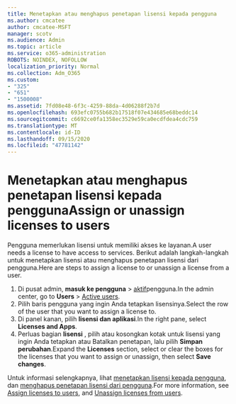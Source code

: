 ```yaml
---
title: Menetapkan atau menghapus penetapan lisensi kepada pengguna
ms.author: cmcatee
author: cmcatee-MSFT
manager: scotv
ms.audience: Admin
ms.topic: article
ms.service: o365-administration
ROBOTS: NOINDEX, NOFOLLOW
localization_priority: Normal
ms.collection: Adm_O365
ms.custom:
- "325"
- "651"
- "1500008"
ms.assetid: 7fd08e48-6f3c-4259-88da-4d06288f2b7d
ms.openlocfilehash: 693efc0755b682b17518f07e434685e68beddc14
ms.sourcegitcommit: c6692ce0fa1358ec3529e59ca0ecdfdea4cdc759
ms.translationtype: MT
ms.contentlocale: id-ID
ms.lasthandoff: 09/15/2020
ms.locfileid: "47781142"
---
```

# <a name="assign-or-unassign-licenses-to-users"></a><span data-ttu-id="c8fd8-102">Menetapkan atau menghapus penetapan lisensi kepada pengguna</span><span class="sxs-lookup"><span data-stu-id="c8fd8-102">Assign or unassign licenses to users</span></span>

<span data-ttu-id="c8fd8-103">Pengguna memerlukan lisensi untuk memiliki akses ke layanan.</span><span class="sxs-lookup"><span data-stu-id="c8fd8-103">A user needs a license to have access to services.</span></span> <span data-ttu-id="c8fd8-104">Berikut adalah langkah-langkah untuk menetapkan lisensi atau menghapus penetapan lisensi dari pengguna.</span><span class="sxs-lookup"><span data-stu-id="c8fd8-104">Here are steps to assign a license to or unassign a license from a user.</span></span>
  
1. <span data-ttu-id="c8fd8-105">Di pusat admin, **masuk ke pengguna** \> [aktif](https://go.microsoft.com/fwlink/p/?linkid=834822)pengguna.</span><span class="sxs-lookup"><span data-stu-id="c8fd8-105">In the admin center, go to **Users** \> [Active users](https://go.microsoft.com/fwlink/p/?linkid=834822).</span></span>
2. <span data-ttu-id="c8fd8-106">Pilih baris pengguna yang ingin Anda tetapkan lisensinya.</span><span class="sxs-lookup"><span data-stu-id="c8fd8-106">Select the row of the user that you want to assign a license to.</span></span>
3. <span data-ttu-id="c8fd8-107">Di panel kanan, pilih **lisensi dan aplikasi**.</span><span class="sxs-lookup"><span data-stu-id="c8fd8-107">In the right pane, select **Licenses and Apps**.</span></span>
4. <span data-ttu-id="c8fd8-108">Perluas bagian **lisensi** , pilih atau kosongkan kotak untuk lisensi yang ingin Anda tetapkan atau Batalkan penetapan, lalu pilih **Simpan perubahan**.</span><span class="sxs-lookup"><span data-stu-id="c8fd8-108">Expand the **Licenses** section, select or clear the boxes for the licenses that you want to assign or unassign, then select **Save changes**.</span></span>

<span data-ttu-id="c8fd8-109">Untuk informasi selengkapnya, lihat [menetapkan lisensi kepada pengguna](https://docs.microsoft.com/microsoft-365/admin/manage/assign-licenses-to-users), dan [menghapus penetapan lisensi dari pengguna](https://docs.microsoft.com/microsoft-365/admin/manage/remove-licenses-from-users).</span><span class="sxs-lookup"><span data-stu-id="c8fd8-109">For more information, see [Assign licenses to users](https://docs.microsoft.com/microsoft-365/admin/manage/assign-licenses-to-users), and [Unassign licenses from users](https://docs.microsoft.com/microsoft-365/admin/manage/remove-licenses-from-users).</span></span>